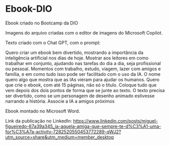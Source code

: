 # Ebook-DIO
Ebook criado no Bootcamp da DIO


Imagens do arquivo criadas com o editor de imagens do Microsoft Copilot.

Texto criado com o Chat GPT, com o prompt:

Quero criar um ebook bem divertido, mostrando a importância da inteligência artificial nos dias de hoje. Mostrar aos leitores em como trabalhar em conjunto, ajudando nas tarefas do dia a dia, seja profissional ou pessoal. Momentos com trabalho, estudo, viagem, lazer com amigos e família, e em como tudo isso pode ser facilitado com o uso da IA. O nome quero algo que mostra que as IAs vieram para ajudar os humanos.
Quero que crie o ebook, com até 15 páginas, não só o título.
Coloque tudo que vem depois dos dois pontos de forma que se junte ao texto. O texto precisa ser divertido, como se um personagem de desenho animado estivesse narrando a história. 
Associe a IA a amigos próximos

Ebook montado no Microsoft Word.

Link da publicação no LinkedIn: https://www.linkedin.com/posts/miguel-figueiredo-67a39a345_ia-aquela-amiga-que-sempre-te-d%C3%A1-uma-for%C3%A7a-activity-7282520550453772289-qWJ2?utm_source=share&utm_medium=member_desktop
